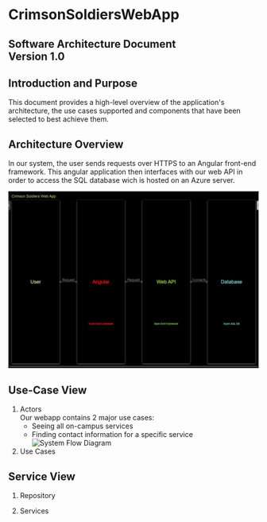 # CrimsonSoldiersWebApp
**Software Architecture Document**  
**Version 1.0**  
-----------------------------------

## Introduction and Purpose
This document provides a high-level overview of the application's architecture, the use cases supported and components that have been selected to best achieve them. 

## Architecture Overview 

In our system, the user sends requests over HTTPS to an Angular front-end framework. This angular application then interfaces with our web API in order to access the SQL database wich is hosted on an Azure server.

![System Flow Diagram](https://github.com/IUS-CS/s20-project-crimson-soldiers/blob/byoungWork/doc/System%20flow%20diagram.JPG)

## Use-Case View
1. Actors  
Our webapp contains 2 major use cases:
    - Seeing all on-campus services
    - Finding contact information for a specific service
![System Flow Diagram](C:\Users\brandony\OneDrive\Programming\Git\s20-project-crimson-soldiers\doc\use-case.png)
2. Use Cases  


## Service View 
1. Repository

2. Services




